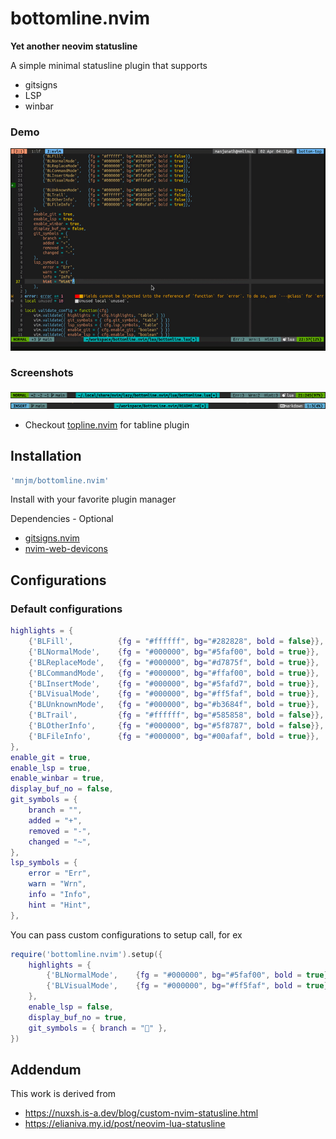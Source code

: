 # bottomline.nvim
**Yet another neovim statusline**

A simple minimal statusline plugin that supports
- gitsigns
- LSP
- winbar

### Demo
![Demo Gif](https://github.com/mnjm/github-media-repo/blob/a1918ab62ca1f8ef95bb2ada9bc4ce44c5152200/bottomline.nvim/demo.gif)
### Screenshots
![Demo image](https://github.com/mnjm/github-media-repo/blob/6a351736a158012ff40b008895c2a308e5aa4bdb/bottomline.nvim/1.png)
![Demo image](https://github.com/mnjm/github-media-repo/blob/6a351736a158012ff40b008895c2a308e5aa4bdb/bottomline.nvim/2.png)

- Checkout [topline.nvim](https://github.com/mnjm/topline.nvim) for tabline plugin

## Installation

```lua
'mnjm/bottomline.nvim'
```
Install with your favorite plugin manager

Dependencies - Optional
- [gitsigns.nvim](https://github.com/lewis6991/gitsigns.nvim)
- [nvim-web-devicons](https://github.com/nvim-tree/nvim-web-devicons)

## Configurations

### Default configurations

```lua
highlights = {
    {'BLFill',          {fg = "#ffffff", bg="#282828", bold = false}},
    {'BLNormalMode',    {fg = "#000000", bg="#5faf00", bold = true}},
    {'BLReplaceMode',   {fg = "#000000", bg="#d7875f", bold = true}},
    {'BLCommandMode',   {fg = "#000000", bg="#ffaf00", bold = true}},
    {'BLInsertMode',    {fg = "#000000", bg="#5fafd7", bold = true}},
    {'BLVisualMode',    {fg = "#000000", bg="#ff5faf", bold = true}},
    {'BLUnknownMode',   {fg = "#000000", bg="#b3684f", bold = true}},
    {'BLTrail',         {fg = "#ffffff", bg="#585858", bold = false}},
    {'BLOtherInfo',     {fg = "#000000", bg="#5f8787", bold = false}},
    {'BLFileInfo',      {fg = "#000000", bg="#00afaf", bold = true}},
},
enable_git = true,
enable_lsp = true,
enable_winbar = true,
display_buf_no = false,
git_symbols = {
    branch = "",
    added = "+",
    removed = "-",
    changed = "~",
},
lsp_symbols = {
    error = "Err",
    warn = "Wrn",
    info = "Info",
    hint = "Hint",
},
```

You can pass custom configurations to setup call, for ex

```lua
require('bottomline.nvim').setup({
    highlights = {
        {'BLNormalMode',    {fg = "#000000", bg="#5faf00", bold = true}},
        {'BLVisualMode',    {fg = "#000000", bg="#ff5faf", bold = true}},
    },
    enable_lsp = false,
    display_buf_no = true,
    git_symbols = { branch = "" },
})
```

## Addendum
This work is derived from
- https://nuxsh.is-a.dev/blog/custom-nvim-statusline.html
- https://elianiva.my.id/post/neovim-lua-statusline

